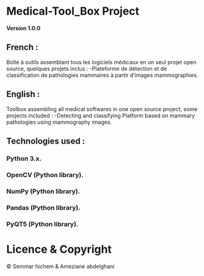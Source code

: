# Medical-Tool_Box Project

**Version 1.0.0**

## French :
Boîte à outils assemblant tous les logiciels médicaux en un seul projet open source, quelques projets inclus :
-Plateforme de détection et de classification de pathologies mammaires à partir
d’images mammographies. 

## English : 
Toolbox assembling all medical softwares in one open source project, some projects included : 
-Detecting and classifying Platform based on mammary pathologies using mammography images.

## Technologies used : 

### Python 3.x.

### OpenCV (Python library).

### NumPy (Python library).

### Pandas (Python library).

### PyQT5 (Python library).

# Licence & Copyright

© Semmar hichem & Ameziane abdelghani

